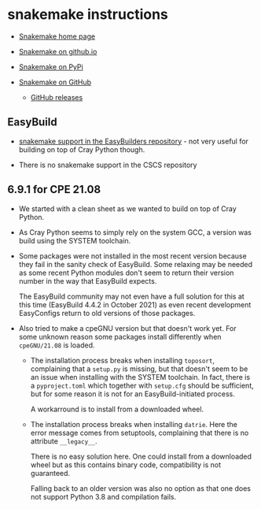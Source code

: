 # snakemake instructions

  * [Snakemake home page](*https://snakemake.readthedocs.io/)

  * [Snakemake on github.io](https://snakemake.github.io/)

  * [Snakemake on PyPi](https://pypi.org/project/snakemake/)

  * [Snakemake on GitHub](https://github.com/snakemake/snakemake)

      * [GitHub releases](https://github.com/snakemake/snakemake/releases/tag/v6.9.1)


## EasyBuild

  * [snakemake support in the EasyBuilders repository](https://github.com/easybuilders/easybuild-easyconfigs/tree/develop/easybuild/easyconfigs/s/snakemake) -
    not very useful for building on top of Cray Python though.

  * There is no snakemake support in the CSCS repository


## 6.9.1 for CPE 21.08

  * We started with a clean sheet as we wanted to build on top of Cray Python.

  * As Cray Python seems to simply rely on the system GCC, a version was build
    using the SYSTEM toolchain.

  * Some packages were not installed in the most recent version because they fail
    in the sanity check of EasyBuild. Some relaxing may be needed as some recent
    Python modules don't seem to return their version number in the way that
    EasyBuild expects.

    The EasyBuild community may not even have a full solution for this at this time
    (EasyBuild 4.4.2 in October 2021) as even recent development EasyConfigs return
    to old versions of those packages.

  * Also tried to make a cpeGNU version but that doesn't work yet. For some unknown
    reason some packages install differently when ``cpeGNU/21.08`` is loaded.

      * The installation process breaks when installing ``toposort``, complaining that a
        ``setup.py`` is missing, but that doesn't seem to be an issue when installing
        with the SYSTEM toolchain. In fact, there is a ``pyproject.toml`` which together
        with ``setup.cfg`` should be sufficient, but for some reason it is not for an
        EasyBuild-initiated process.

        A workarround is to install from a downloaded wheel.

      * The installation process breaks when installing ``datrie``. Here the error message
        comes from setuptools, complaining that there is no attribute ``__legacy__``.

        There is no easy solution here. One could install from a downloaded wheel but
        as this contains binary code, compatibility is not guaranteed.

        Falling back to an older version was also no option as that one does not support
        Python 3.8 and compilation fails.
